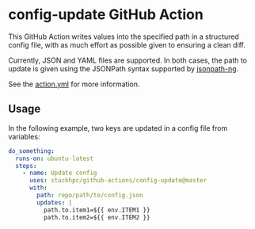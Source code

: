 # config-update GitHub Action

This GitHub Action writes values into the specified path in a structured config file, with
as much effort as possible given to ensuring a clean diff.

Currently, JSON and YAML files are supported. In both cases, the path to update is given
using the JSONPath syntax supported by [jsonpath-ng](https://github.com/h2non/jsonpath-ng).

See the [action.yml](./action.yml) for more information.

## Usage

In the following example, two keys are updated in a config file from variables:

```yaml
do_something:
  runs-on: ubuntu-latest
  steps:
    - name: Update config
      uses: stackhpc/github-actions/config-update@master
      with:
        path: repo/path/to/config.json
        updates: |
          path.to.item1=${{ env.ITEM1 }}
          path.to.item2=${{ env.ITEM2 }}
```

